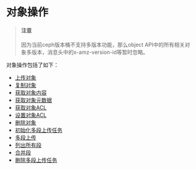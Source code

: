 # 对象操作

> #### 注意
>因为当前ceph版本桶不支持多版本功能，那么object API中的所有相关对象多版本，消息头中的x-amz-version-id等暂时忽略。

对象操作包括了如下：

* [上传对象](put.md)
* [复制对象](copy.md)
* [获取对象内容](get_content.md)
* [获取对象元数据](get_meta.md)
* [获取对象ACL](get_acl.md)
* [设置对象ACL](set_acl.md)
* [删除对象](delete.md)
* [初始化多段上传任务](init_part_upload.md)
* [多段上传](upload_part.md)
* [列出所有段](list_parts.md)
* [合并段](combine_parts.md)
* [删除多段上传任务](delete_part_upload.md)
